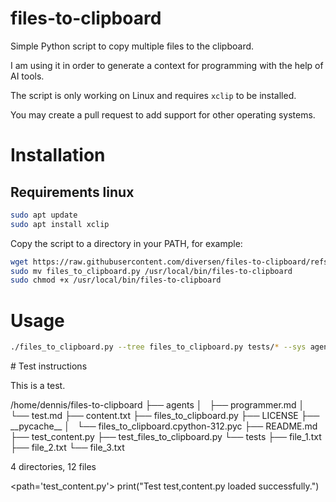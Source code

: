 # files-to-clipboard

Simple Python script to copy multiple files to the clipboard. 

I am using it in order to generate a context for programming with the help of AI tools.

The script is only working on Linux and requires `xclip` to be installed.

You may create a pull request to add support for other operating systems.

# Installation

## Requirements linux

```bash
sudo apt update
sudo apt install xclip
```

Copy the script to a directory in your PATH, for example:

```bash
wget https://raw.githubusercontent.com/diversen/files-to-clipboard/refs/heads/main/files_to_clipboard.py
sudo mv files_to_clipboard.py /usr/local/bin/files-to-clipboard
sudo chmod +x /usr/local/bin/files-to-clipboard
```

# Usage

```bash
./files_to_clipboard.py --tree files_to_clipboard.py tests/* --sys agents/programmer.md 

```
<system>
# Test instructions

This is a test.
</system>

<directory path='/home/dennis/files-to-clipboard'>
/home/dennis/files-to-clipboard
├── agents
│   ├── programmer.md
│   └── test.md
├── content.txt
├── files_to_clipboard.py
├── LICENSE
├── __pycache__
│   └── files_to_clipboard.cpython-312.pyc
├── README.md
├── test_content.py
├── test_files_to_clipboard.py
└── tests
    ├── file_1.txt
    ├── file_2.txt
    └── file_3.txt

4 directories, 12 files

</directory>

<path='test_content.py'>
print("Test test,content.py loaded successfully.")
</path>

```